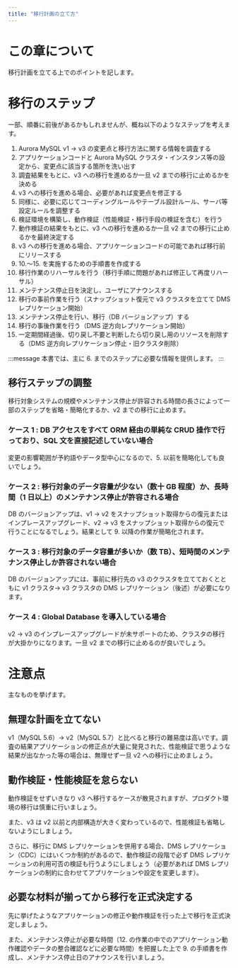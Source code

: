 ```yaml
---
title: "移行計画の立て方"
---
```

# この章について

移行計画を立てる上でのポイントを記します。

# 移行のステップ

一部、順番に前後があるかもしれませんが、概ね以下のようなステップを考えます。

1. Aurora MySQL v1 → v3 の変更点と移行方法に関する情報を調査する
2. アプリケーションコードと Aurora MySQL クラスタ・インスタンス等の設定から、変更点に該当する箇所を洗い出す
3. 調査結果をもとに、v3 への移行を進めるか一旦 v2 までの移行に止めるかを決める
4. v3 への移行を進める場合、必要があれば変更点を修正する
5. 同様に、必要に応じてコーディングルールやテーブル設計ルール、サーバ等設定ルールを調整する
6. 検証環境を構築し、動作検証（性能検証・移行手段の検証を含む）を行う
7. 動作検証の結果をもとに、v3 への移行を進めるか一旦 v2 までの移行に止めるかを最終決定する
8. v3 への移行を進める場合、アプリケーションコードの可能であれば移行前にリリースする
9. 10.〜15. を実施するための手順書を作成する
10. 移行作業のリハーサルを行う（移行手順に問題があれば修正して再度リハーサル）
11. メンテナンス停止日を決定し、ユーザにアナウンスする
12. 移行の事前作業を行う（スナップショット復元で v3 クラスタを立てて DMS レプリケーション開始）
13. メンテナンス停止を行い、移行（DB バージョンアップ）する
14. 移行の事後作業を行う（DMS 逆方向レプリケーション開始）
15. 一定期間経過後、切り戻し不要と判断したら切り戻し用のリソースを削除する（DMS 逆方向レプリケーション停止・旧クラスタ削除）

:::message
本書では、主に 6. までのステップに必要な情報を提供します。
:::

## 移行ステップの調整

移行対象システムの規模やメンテナンス停止が許容される時間の長さによって一部のステップを省略・簡略化するか、v2 までの移行に止めます。

### ケース 1 : DB アクセスをすべて ORM 経由の単純な CRUD 操作で行っており、SQL 文を直接記述していない場合

変更の影響範囲が予約語やデータ型中心になるので、5. 以前を簡略化しても良いでしょう。

### ケース 2 : 移行対象のデータ容量が少ない（数十 GB 程度）か、長時間（1 日以上）のメンテナンス停止が許容される場合

DB のバージョンアップは、v1 → v2 をスナップショット取得からの復元またはインプレースアップグレード、v2 → v3 をスナップショット取得からの復元で行うことになるでしょう。結果として 9. 以降の作業が簡略化されます。

### ケース 3 : 移行対象のデータ容量が多いか（数 TB）、短時間のメンテナンス停止しか許容されない場合

DB のバージョンアップには、事前に移行先の v3 のクラスタを立てておくとともに v1 クラスタ→ v3 クラスタの DMS レプリケーション（後述）が必要になります。

### ケース 4 : Global Database を導入している場合

v2 → v3 のインプレースアップグレードが未サポートのため、クラスタの移行が大掛かりになります。一旦 v2 までの移行に止めるのが良いでしょう。

# 注意点

主なものを挙げます。

## 無理な計画を立てない

v1（MySQL 5.6）→ v2（MySQL 5.7）と比べると移行の難易度は高いです。調査の結果アプリケーションの修正点が大量に発見された、性能検証で思うような結果が出なかった等の場合は、無理せず一旦 v2 への移行に止めましょう。

## 動作検証・性能検証を怠らない

動作検証をせずいきなり v3 へ移行するケースが散見されますが、プロダクト環境の移行は慎重に行いましょう。

また、v3 は v2 以前と内部構造が大きく変わっているので、性能検証も省略しないようにしましょう。

さらに、移行に DMS レプリケーションを併用する場合、DMS レプリケーション（CDC）にはいくつか制約があるので、動作検証の段階で必ず DMS レプリケーションの利用可否の検証も行うようにしましょう（必要があれば DMS レプリケーションの制約に合わせてアプリケーションや設定を変更します）。

## 必要な材料が揃ってから移行を正式決定する

先に挙げたようなアプリケーションの修正や動作検証を行った上で移行を正式決定しましょう。

また、メンテナンス停止が必要な時間（12. の作業の中でのアプリケーション動作確認やデータの整合確認などに必要な時間）を把握した上で 9. の手順書を作成し、メンテナンス停止日のアナウンスを行いましょう。